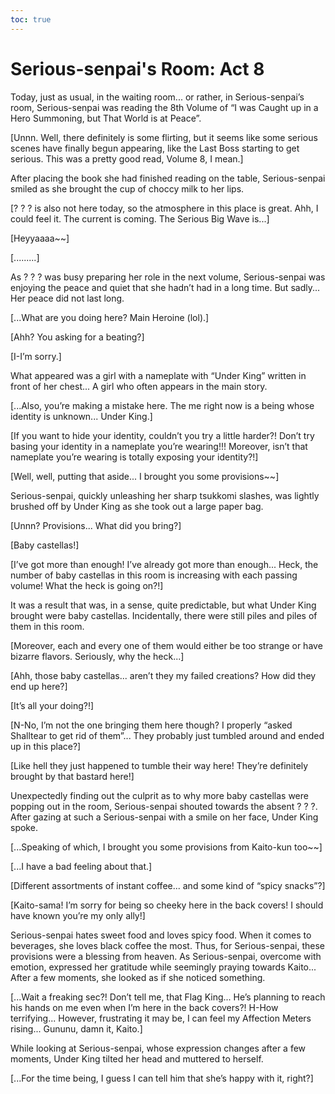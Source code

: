```yaml
---
toc: true
---
```


# Serious-senpai's Room: Act 8

Today, just as usual, in the waiting room... or rather, in Serious-senpai’s
room, Serious-senpai was reading the 8th Volume of “I was Caught up in a Hero
Summoning, but That World is at Peace”.

[Unnn. Well, there definitely is some flirting, but it seems like some serious
scenes have finally begun appearing, like the Last Boss starting to get serious.
This was a pretty good read, Volume 8, I mean.]

After placing the book she had finished reading on the table, Serious-senpai
smiled as she brought the cup of choccy milk to her lips.

[? ? ? is also not here today, so the atmosphere in this place is great. Ahh, I
could feel it. The current is coming. The Serious Big Wave is...]

[Heyyaaaa~~]

[.........]

As ? ? ? was busy preparing her role in the next volume, Serious-senpai was
enjoying the peace and quiet that she hadn’t had in a long time. But sadly...
Her peace did not last long.

[...What are you doing here? Main Heroine (lol).]

[Ahh? You asking for a beating?]

[I-I’m sorry.]

What appeared was a girl with a nameplate with “Under King” written in front of
her chest... A girl who often appears in the main story.

[...Also, you’re making a mistake here. The me right now is a being whose
identity is unknown... Under King.]

[If you want to hide your identity, couldn’t you try a little harder?! Don’t try
basing your identity in a nameplate you’re wearing!!! Moreover, isn’t that
nameplate you’re wearing is totally exposing your identity?!]

[Well, well, putting that aside... I brought you some provisions~~]

Serious-senpai, quickly unleashing her sharp tsukkomi slashes, was lightly
brushed off by Under King as she took out a large paper bag.

[Unnn? Provisions... What did you bring?]

[Baby castellas!]

[I’ve got more than enough! I’ve already got more than enough... Heck, the
number of baby castellas in this room is increasing with each passing volume!
What the heck is going on?!]

It was a result that was, in a sense, quite predictable, but what Under King
brought were baby castellas. Incidentally, there were still piles and piles of
them in this room.

[Moreover, each and every one of them would either be too strange or have
bizarre flavors. Seriously, why the heck...]

[Ahh, those baby castellas... aren’t they my failed creations? How did they end
up here?]

[It’s all your doing?!]

[N-No, I’m not the one bringing them here though? I properly “asked Shalltear to
get rid of them”... They probably just tumbled around and ended up in this
place?]

[Like hell they just happened to tumble their way here! They’re definitely
brought by that bastard here!]

Unexpectedly finding out the culprit as to why more baby castellas were popping
out in the room, Serious-senpai shouted towards the absent ? ? ?. After gazing
at such a Serious-senpai with a smile on her face, Under King spoke.

[...Speaking of which, I brought you some provisions from Kaito-kun too~~]

[...I have a bad feeling about that.]

[Different assortments of instant coffee... and some kind of “spicy snacks”?]

[Kaito-sama! I’m sorry for being so cheeky here in the back covers! I should
have known you’re my only ally!]

Serious-senpai hates sweet food and loves spicy food. When it comes to
beverages, she loves black coffee the most. Thus, for Serious-senpai, these
provisions were a blessing from heaven. As Serious-senpai, overcome with
emotion, expressed her gratitude while seemingly praying towards Kaito... After
a few moments, she looked as if she noticed something.

[...Wait a freaking sec?! Don’t tell me, that Flag King... He’s planning to
reach his hands on me even when I’m here in the back covers?! H-How
terrifying... However, frustrating it may be, I can feel my Affection Meters
rising... Gununu, damn it, Kaito.]

While looking at Serious-senpai, whose expression changes after a few moments,
Under King tilted her head and muttered to herself.

[...For the time being, I guess I can tell him that she’s happy with it, right?]
